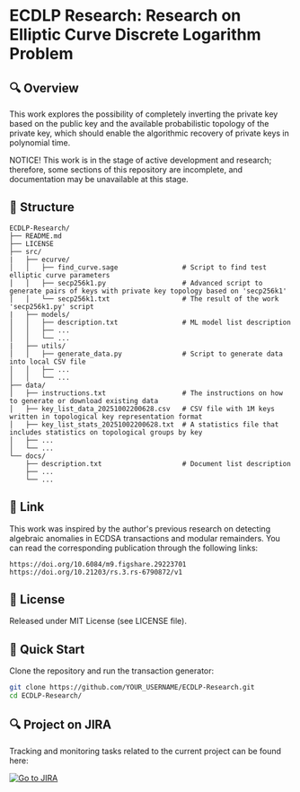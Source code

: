 # ECDLP Research: Research on Elliptic Curve Discrete Logarithm Problem

## 🔍 Overview

This work explores the possibility of completely inverting the private key based on the public key and the available probabilistic topology of the private key, which should enable the algorithmic recovery of private keys in polynomial time.

NOTICE!
This work is in the stage of active development and research; therefore, some sections of this repository are incomplete, and documentation may be unavailable at this stage.

## 📁 Structure

```text
ECDLP-Research/
├── README.md
├── LICENSE
├── src/
|   ├── ecurve/
│   │   ├── find_curve.sage                # Script to find test elliptic curve parameters
│   │   ├── secp256k1.py                   # Advanced script to generate pairs of keys with private key topology based on 'secp256k1'
│   │   └── secp256k1.txt                  # The result of the work 'secp256k1.py' script
|   ├── models/
│   │   ├── description.txt                # ML model list description
│   │   ├── ...
│   │   └── ...
|   ├── utils/
│   │   ├── generate_data.py               # Script to generate data into local CSV file
│   │   ├── ...
│   │   └── ...
├── data/
│   ├── instructions.txt                   # The instructions on how to generate or download existing data
│   ├── key_list_data_20251002200628.csv   # CSV file with 1M keys written in topological key representation format
│   ├── key_list_stats_20251002200628.txt  # A statistics file that includes statistics on topological groups by key
│   ├── ...
│   └── ...
└── docs/
    ├── description.txt                    # Document list description
    ├── ...
    └── ...
```

## 📘 Link

This work was inspired by the author's previous research on detecting algebraic anomalies in ECDSA transactions and modular remainders. You can read the corresponding publication through the following links:

```text
https://doi.org/10.6084/m9.figshare.29223701
https://doi.org/10.21203/rs.3.rs-6790872/v1
```

## 🔗 License

Released under MIT License (see LICENSE file).

## 🚀 Quick Start

Clone the repository and run the transaction generator:

```bash
git clone https://github.com/YOUR_USERNAME/ECDLP-Research.git
cd ECDLP-Research/
```

## 🔍 Project on JIRA

Tracking and monitoring tasks related to the current project can be found here:

[![Go to JIRA](https://img.shields.io/badge/JIRA-Visit-blue)](https://cryptonsystemslab.atlassian.net/jira/core/projects/CSL/board?filter=&groupBy=status&atlOrigin=eyJpIjoiZWYwNGI4ODlhYmZjNDdkNGIwMGM3NWUwNzk0MTBjNGYiLCJwIjoiaiJ9)
